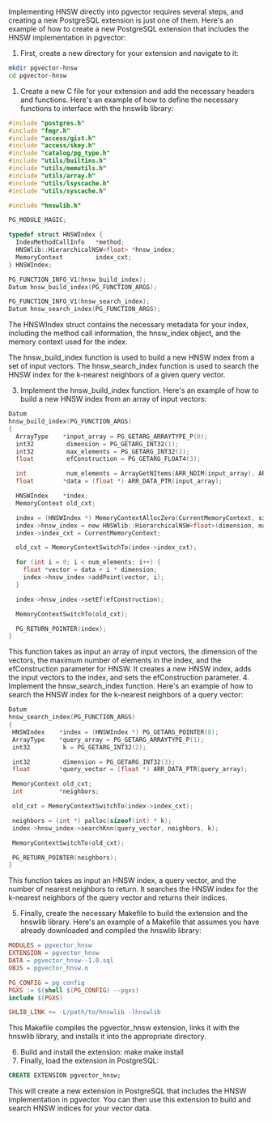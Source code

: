 Implementing HNSW directly into pgvector requires several steps, and creating a new PostgreSQL extension is just one of them. Here's an example of how to create a new PostgreSQL extension that includes the HNSW implementation in pgvector:

1. First, create a new directory for your extension and navigate to it:
```bash
mkdir pgvector-hnsw
cd pgvector-hnsw
```
1. Create a new C file for your extension and add the necessary headers and functions. Here's an example of how to define the necessary functions to interface with the hnswlib library:
```c
#include "postgres.h"
#include "fmgr.h"
#include "access/gist.h"
#include "access/skey.h"
#include "catalog/pg_type.h"
#include "utils/builtins.h"
#include "utils/memutils.h"
#include "utils/array.h"
#include "utils/lsyscache.h"
#include "utils/syscache.h"

#include "hnswlib.h"

PG_MODULE_MAGIC;

typedef struct HNSWIndex {
  IndexMethodCallInfo   *method;
  HNSWlib::HierarchicalNSW<float> *hnsw_index;
  MemoryContext         index_cxt;
} HNSWIndex;

PG_FUNCTION_INFO_V1(hnsw_build_index);
Datum hnsw_build_index(PG_FUNCTION_ARGS);

PG_FUNCTION_INFO_V1(hnsw_search_index);
Datum hnsw_search_index(PG_FUNCTION_ARGS);
```

The HNSWIndex struct contains the necessary metadata for your index, including the method call information, the hnsw_index object, and the memory context used for the index.

The hnsw_build_index function is used to build a new HNSW index from a set of input vectors. The hnsw_search_index function is used to search the HNSW index for the k-nearest neighbors of a given query vector.

3. Implement the hnsw_build_index function. Here's an example of how to build a new HNSW index from an array of input vectors:
```c
Datum
hnsw_build_index(PG_FUNCTION_ARGS)
{
  ArrayType    *input_array = PG_GETARG_ARRAYTYPE_P(0);
  int32         dimension = PG_GETARG_INT32(1);
  int32         max_elements = PG_GETARG_INT32(2);
  float         efConstruction = PG_GETARG_FLOAT4(3);

  int           num_elements = ArrayGetNItems(ARR_NDIM(input_array), ARR_DIMS(input_array));
  float        *data = (float *) ARR_DATA_PTR(input_array);

  HNSWIndex    *index;
  MemoryContext old_cxt;

  index = (HNSWIndex *) MemoryContextAllocZero(CurrentMemoryContext, sizeof(HNSWIndex));
  index->hnsw_index = new HNSWlib::HierarchicalNSW<float>(dimension, max_elements, HNSWlib::L2);
  index->index_cxt = CurrentMemoryContext;

  old_cxt = MemoryContextSwitchTo(index->index_cxt);

  for (int i = 0; i < num_elements; i++) {
    float *vector = data + i * dimension;
    index->hnsw_index->addPoint(vector, i);
  }

  index->hnsw_index->setEf(efConstruction);

  MemoryContextSwitchTo(old_cxt);

  PG_RETURN_POINTER(index);
}
```
This function takes as input an array of input vectors, the dimension of the vectors, the maximum number of elements in the index, and the efConstruction parameter for HNSW. It creates a new HNSW index, adds the input vectors to the index, and sets the efConstruction parameter.
 4. Implement the hnsw_search_index function. Here's an example of how to search the HNSW index for the k-nearest neighbors of a query vector:
 ```c
Datum
hnsw_search_index(PG_FUNCTION_ARGS)
{
  HNSWIndex    *index = (HNSWIndex *) PG_GETARG_POINTER(0);
  ArrayType    *query_array = PG_GETARG_ARRAYTYPE_P(1);
  int32         k = PG_GETARG_INT32(2);

  int32         dimension = PG_GETARG_INT32(3);
  float        *query_vector = (float *) ARR_DATA_PTR(query_array);

  MemoryContext old_cxt;
  int          *neighbors;

  old_cxt = MemoryContextSwitchTo(index->index_cxt);

  neighbors = (int *) palloc(sizeof(int) * k);
  index->hnsw_index->searchKnn(query_vector, neighbors, k);

  MemoryContextSwitchTo(old_cxt);

  PG_RETURN_POINTER(neighbors);
}
```
This function takes as input an HNSW index, a query vector, and the number of nearest neighbors to return. It searches the HNSW index for the k-nearest neighbors of the query vector and returns their indices.

5. Finally, create the necessary Makefile to build the extension and the hnswlib library. Here's an example of a Makefile that assumes you have already downloaded and compiled the hnswlib library:
```makefile
MODULES = pgvector_hnsw
EXTENSION = pgvector_hnsw
DATA = pgvector_hnsw--1.0.sql
OBJS = pgvector_hnsw.o

PG_CONFIG = pg_config
PGXS := $(shell $(PG_CONFIG) --pgxs)
include $(PGXS)

SHLIB_LINK += -L/path/to/hnswlib -lhnswlib
```
This Makefile compiles the pgvector_hnsw extension, links it with the hnswlib library, and installs it into the appropriate directory.

6. Build and install the extension:
make
make install
7. Finally, load the extension in PostgreSQL:
```sql
CREATE EXTENSION pgvector_hnsw;
```
This will create a new extension in PostgreSQL that includes the HNSW implementation in pgvector. You can then use this extension to build and search HNSW indices for your vector data.


